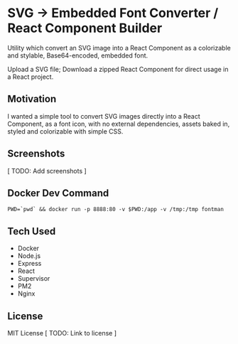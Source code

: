 # SVG -> Embedded Font Converter / React Component Builder

Utility which convert an SVG image into a React Component as a colorizable and stylable, Base64-encoded, embedded font.

Upload a SVG file; Download a zipped React Component for direct usage in a React project.

## Motivation

I wanted a simple tool to convert SVG images directly into a React Component, as a font icon, with no external dependencies, assets baked in, styled and colorizable with simple CSS.

## Screenshots

[ TODO: Add screenshots ]

## Docker Dev Command

```
PWD=`pwd` && docker run -p 8888:80 -v $PWD:/app -v /tmp:/tmp fontman
```

## Tech Used

- Docker
- Node.js
- Express
- React
- Supervisor
- PM2
- Nginx

## License

MIT License [ TODO: Link to license ]